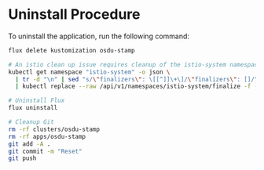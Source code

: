 # Uninstall Procedure

To uninstall the application, run the following command:

```bash
flux delete kustomization osdu-stamp

# An istio clean up issue requires cleanup of the istio-system namespace.
kubectl get namespace "istio-system" -o json \
  | tr -d "\n" | sed "s/\"finalizers\": \[[^]]\+\]/\"finalizers\": []/" \
  | kubectl replace --raw /api/v1/namespaces/istio-system/finalize -f -

# Uninstall Flux
flux uninstall

# Cleanup Git
rm -rf clusters/osdu-stamp
rm -rf apps/osdu-stamp
git add -A .
git commit -m "Reset"
git push
```
